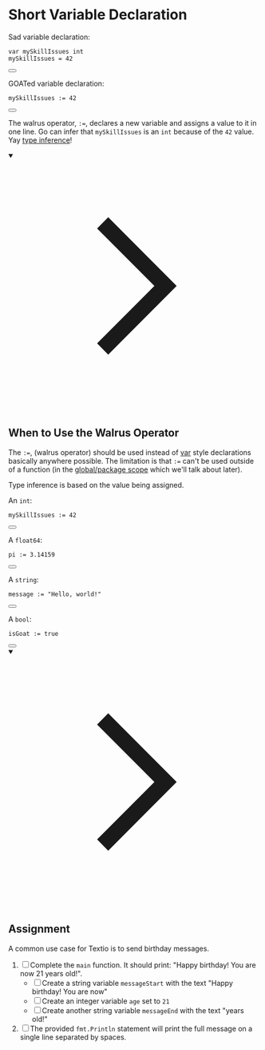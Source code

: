 <h1>Short Variable Declaration</h1>
<p>Sad variable declaration:</p>

<div style="position: relative; isolation: isolate;">
  <pre class="language-go" tabindex="0"><code class="language-go"><span class="token tag">var</span> mySkillIssues <span class="token builtin">int</span>
mySkillIssues <span class="token operator">=</span> <span class="token number">42</span>
</code></pre>

  <button class="markdown-it-code-copy absolute right-2 top-2.5 z-10 m-1 h-6 w-6 cursor-pointer rounded bg-gray-950 text-gray-500 focus:outline-white hover:text-gray-200" data-clipboard-text="var mySkillIssues int
mySkillIssues = 42" title="Copy to clipboard" data-event-click="true">
    <svg data-slot="icon" aria-hidden="true" fill="none" stroke-width="1.5" stroke="currentColor" viewBox="0 0 24 24" xmlns="http://www.w3.org/2000/svg">
      <rect width="8" height="4" x="8" y="2" rx="1" ry="1"></rect><path d="M16 4h2a2 2 0 0 1 2 2v14a2 2 0 0 1-2 2H6a2 2 0 0 1-2-2V6a2 2 0 0 1 2-2h2"></path>
  </svg>
  </button>
</div>
<p>GOATed variable declaration:</p>

<div style="position: relative; isolation: isolate;">
  <pre class="language-go" tabindex="0"><code class="language-go">mySkillIssues <span class="token operator">:=</span> <span class="token number">42</span>
</code></pre>

  <button class="markdown-it-code-copy absolute right-2 top-2.5 z-10 m-1 h-6 w-6 cursor-pointer rounded bg-gray-950 text-gray-500 focus:outline-white hover:text-gray-200" data-clipboard-text="mySkillIssues := 42" title="Copy to clipboard" data-event-click="true">
    <svg data-slot="icon" aria-hidden="true" fill="none" stroke-width="1.5" stroke="currentColor" viewBox="0 0 24 24" xmlns="http://www.w3.org/2000/svg">
      <rect width="8" height="4" x="8" y="2" rx="1" ry="1"></rect><path d="M16 4h2a2 2 0 0 1 2 2v14a2 2 0 0 1-2 2H6a2 2 0 0 1-2-2V6a2 2 0 0 1 2-2h2"></path>
  </svg>
  </button>
</div>
<p>The walrus operator, <code>:=</code>, declares a new variable and assigns a value to it in one line. Go can infer that <code>mySkillIssues</code> is an <code>int</code> because of the <code>42</code> value. Yay <a href="https://en.wikipedia.org/wiki/Type_inference" target="_blank" rel="noopener nofollow">type inference</a>!</p>
<details open="">
<summary>

<svg class="details-icon" xmlns="http://www.w3.org/2000/svg" fill="none" viewBox="0 0 24 24" stroke-width="1.5" stroke="currentColor">
  <path d="m9 18 6-6-6-6"></path>
</svg>
<h2>When to Use the Walrus Operator</h2>
</summary>
<p>The <code>:=</code>, (walrus operator) should be used instead of <a href="https://go.dev/tour/basics/9" target="_blank" rel="noopener nofollow">var</a> style declarations basically anywhere possible. The limitation is that <code>:=</code> can't be used outside of a function (in the <a href="https://dave.cheney.net/2017/06/11/go-without-package-scoped-variables" target="_blank" rel="noopener nofollow">global/package scope</a> which we'll talk about later).</p>
<p>Type inference is based on the value being assigned.</p>
<p>An <code>int</code>:</p>

<div style="position: relative; isolation: isolate;">
  <pre class="language-go" tabindex="0"><code class="language-go">mySkillIssues <span class="token operator">:=</span> <span class="token number">42</span>
</code></pre>

  <button class="markdown-it-code-copy absolute right-2 top-2.5 z-10 m-1 h-6 w-6 cursor-pointer rounded bg-gray-950 text-gray-500 focus:outline-white hover:text-gray-200" data-clipboard-text="mySkillIssues := 42" title="Copy to clipboard" data-event-click="true">
    <svg data-slot="icon" aria-hidden="true" fill="none" stroke-width="1.5" stroke="currentColor" viewBox="0 0 24 24" xmlns="http://www.w3.org/2000/svg">
      <rect width="8" height="4" x="8" y="2" rx="1" ry="1"></rect><path d="M16 4h2a2 2 0 0 1 2 2v14a2 2 0 0 1-2 2H6a2 2 0 0 1-2-2V6a2 2 0 0 1 2-2h2"></path>
  </svg>
  </button>
</div>
<p>A <code>float64</code>:</p>

<div style="position: relative; isolation: isolate;">
  <pre class="language-go" tabindex="0"><code class="language-go">pi <span class="token operator">:=</span> <span class="token number">3.14159</span>
</code></pre>

  <button class="markdown-it-code-copy absolute right-2 top-2.5 z-10 m-1 h-6 w-6 cursor-pointer rounded bg-gray-950 text-gray-500 focus:outline-white hover:text-gray-200" data-clipboard-text="pi := 3.14159" title="Copy to clipboard" data-event-click="true">
    <svg data-slot="icon" aria-hidden="true" fill="none" stroke-width="1.5" stroke="currentColor" viewBox="0 0 24 24" xmlns="http://www.w3.org/2000/svg">
      <rect width="8" height="4" x="8" y="2" rx="1" ry="1"></rect><path d="M16 4h2a2 2 0 0 1 2 2v14a2 2 0 0 1-2 2H6a2 2 0 0 1-2-2V6a2 2 0 0 1 2-2h2"></path>
  </svg>
  </button>
</div>
<p>A <code>string</code>:</p>

<div style="position: relative; isolation: isolate;">
  <pre class="language-go" tabindex="0"><code class="language-go">message <span class="token operator">:=</span> <span class="token string">"Hello, world!"</span>
</code></pre>

  <button class="markdown-it-code-copy absolute right-2 top-2.5 z-10 m-1 h-6 w-6 cursor-pointer rounded bg-gray-950 text-gray-500 focus:outline-white hover:text-gray-200" data-clipboard-text="message := &quot;Hello, world!&quot;" title="Copy to clipboard" data-event-click="true">
    <svg data-slot="icon" aria-hidden="true" fill="none" stroke-width="1.5" stroke="currentColor" viewBox="0 0 24 24" xmlns="http://www.w3.org/2000/svg">
      <rect width="8" height="4" x="8" y="2" rx="1" ry="1"></rect><path d="M16 4h2a2 2 0 0 1 2 2v14a2 2 0 0 1-2 2H6a2 2 0 0 1-2-2V6a2 2 0 0 1 2-2h2"></path>
  </svg>
  </button>
</div>
<p>A <code>bool</code>:</p>

<div style="position: relative; isolation: isolate;">
  <pre class="language-go" tabindex="0"><code class="language-go">isGoat <span class="token operator">:=</span> <span class="token boolean">true</span>
</code></pre>

  <button class="markdown-it-code-copy absolute right-2 top-2.5 z-10 m-1 h-6 w-6 cursor-pointer rounded bg-gray-950 text-gray-500 focus:outline-white hover:text-gray-200" data-clipboard-text="isGoat := true" title="Copy to clipboard" data-event-click="true">
    <svg data-slot="icon" aria-hidden="true" fill="none" stroke-width="1.5" stroke="currentColor" viewBox="0 0 24 24" xmlns="http://www.w3.org/2000/svg">
      <rect width="8" height="4" x="8" y="2" rx="1" ry="1"></rect><path d="M16 4h2a2 2 0 0 1 2 2v14a2 2 0 0 1-2 2H6a2 2 0 0 1-2-2V6a2 2 0 0 1 2-2h2"></path>
  </svg>
  </button>
</div>
</details>
<details open="">
<summary>

<svg class="details-icon" xmlns="http://www.w3.org/2000/svg" fill="none" viewBox="0 0 24 24" stroke-width="1.5" stroke="currentColor">
  <path d="m9 18 6-6-6-6"></path>
</svg>
<h2>Assignment</h2>
</summary>
<p>A common use case for Textio is to send birthday messages.</p>
<ol>
<li><input type="checkbox" class="markdown-checkbox" id="checkbox-0"><label class="markdown-checkbox-label" for="checkbox-0">Complete the <code>main</code> function. It should print: "Happy birthday! You are now 21 years old!".</label>
<ul>
<li><input type="checkbox" class="markdown-checkbox" id="checkbox-1"><label class="markdown-checkbox-label" for="checkbox-1">Create a string variable <code>messageStart</code> with the text "Happy birthday! You are now"</label></li>
<li><input type="checkbox" class="markdown-checkbox" id="checkbox-2"><label class="markdown-checkbox-label" for="checkbox-2">Create an integer variable <code>age</code> set to <code>21</code></label></li>
<li><input type="checkbox" class="markdown-checkbox" id="checkbox-3"><label class="markdown-checkbox-label" for="checkbox-3">Create another string variable <code>messageEnd</code> with the text "years old!"</label></li>
</ul>
</li>
<li><input type="checkbox" class="markdown-checkbox" id="checkbox-4"><label class="markdown-checkbox-label" for="checkbox-4">The provided <code>fmt.Println</code> statement will print the full message on a single line separated by spaces.</label></li>
</ol>
</details>
